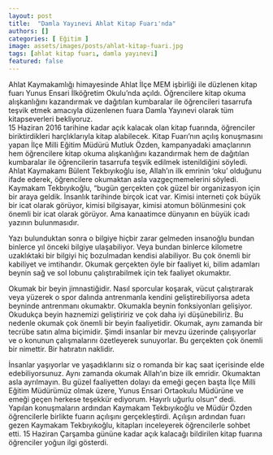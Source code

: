 ```yaml
---
layout: post
title:  "Damla Yayınevi Ahlat Kitap Fuarı'nda"
authors: []
categories: [ Eğitim ]
image: assets/images/posts/ahlat-kitap-fuari.jpg
tags: [ahlat kitap fuarı, damla yayınevi]
featured: false
---
```

<div id="js_t" class="_5pbx userContent" data-ft="{&quot;tn&quot;:&quot;K&quot;}">
  <p>
    Ahlat Kaymakamlığı himayesinde Ahlat İlçe MEM işbirliği ile düzlenen kitap fuarı Yunus Ensari İlköğretim Okulu&#8217;nda açıldı. Öğrencilere kitap okuma alışkanlığını kazandırmak ve dağıtılan kumbaralar ile öğrencileri tasarrufa teşvik etmek amacıyla düzenlenen fuara Damla Yayınevi olarak tüm kitapseverleri bekliyoruz.<br /> 15 Haziran 2016 tarihine kadar açık kalacak olan kitap fuarında, öğrenciler biriktirdikleri harçlıklarıyla kitap alabilecek. Kitap Fuarı’nın açılış konuşmasını yapan İlçe Milli Eğitim Müdürü Mutluk Özden, kampanyadaki amaçlarının hem öğrencilere kitap okuma alışkanlığını kazandırmak hem de dağıtılan kumbaralar ile öğrencilerin tasarrufa teşvik edilmek istenildiğini söyledi.<br /> Ahlat Kaymakamı Bülent Tekbıyıkoğlu ise, Allah’ın ilk emrinin ‘oku’ olduğunu ifade ederek, öğrencilere okumaktan asla vazgeçmemelerini söyledi. Kaymakam Tekbıyıkoğlu, &#8220;bugün gerçekten çok güzel bir organizasyon için bir araya geldik. İnsanlık tarihinde birçok icat var. Kimisi interneti çok büyük bir icat olarak görüyor, kimisi bilgisayar, kimisi atomun bölünmesini çok önemli bir icat olarak görüyor. Ama kanaatimce dünyanın en büyük icadı yazının bulunmasıdır.
  </p>
  
  <p>
    Yazı bulunduktan sonra o bilgiye hiçbir zarar gelmeden insanoğlu bundan binlerce yıl önceki bilgiye ulaşabiliyor. Veya bundan binlerce kilometre uzaklıktaki bir bilgiyi hiç bozulmadan kendisi alabiliyor. Bu çok önemli bir kabiliyet ve imtihandır. Okumak gerçekten öyle bir faaliyet ki, bilim adamları beynin sağ ve sol lobunu çalıştırabilmek için tek faaliyet okumaktır.
  </p>
  
  <p>
    Okumak bir beyin jimnastiğidir. Nasıl sporcular koşarak, vücut çalıştırarak veya yüzerek o spor dalında antrenmanla kendini geliştirebiliyorsa adeta beyninde antrenmanı okumaktır. Okumakla beynin fonksiyonları gelişiyor. Okudukça beyin haznemizi geliştiririz ve çok daha iyi düşünebiliriz. Bu nedenle okumak çok önemli bir beyin faaliyetidir. Okumak, aynı zamanda bir tecrübe satın alma biçimidir. Şimdi insanlar bir mevzu üzerinde çalışıyorlar ve o konunun çalışmalarını özetleyerek sunuyorlar. Bu gerçekten çok önemli bir nimettir. Bir hatıratın naklidir.
  </p>
  
  <p>
    İnsanlar yaşıyorlar ve yaşadıklarını siz o romanda bir kaç saat içerisinde elde edebiliyorsunuz. Aynı zamanda okumak Allah’ın bize ilk emridir. Okumaktan asla ayrılmayın. Bu güzel faaliyetten dolayı da emeği geçen başta İlçe Milli Eğitim Müdürümüz olmak üzere, Yunus Ensari Ortaokulu Müdürüne ve emeği geçen herkese teşekkür ediyorum. Hayırlı uğurlu olsun&#8221; dedi.<br /> Yapılan konuşmaların ardından Kaymakam Tekbıyıkoğlu ve Müdür Özden öğrencilerle birlikte fuarın açılışını gerçekleştirdi. Açılışın ardından fuarı gezen Kaymakam Tekbıyıkoğlu, kitapları inceleyerek öğrencilerle sohbet etti. 15 Haziran Çarşamba gününe kadar açık kalacağı bildirilen kitap fuarına öğrenciler yoğun ilgi gösterdi.
  </p>
</div>
